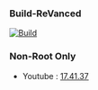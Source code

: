 ### Build-ReVanced

[![Build](https://github.com/Sohil876/build-revanced/actions/workflows/build.yaml/badge.svg?branch=main&event=push)](https://github.com/Sohil876/build-revanced/actions)

### Non-Root Only
   - Youtube : [17.41.37](https://www.apkmirror.com/apk/google-inc/youtube/youtube-17-41-37-release/)
